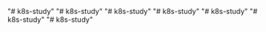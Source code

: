 "# k8s-study" 
"# k8s-study" 
"# k8s-study" 
"# k8s-study" 
"# k8s-study" 
"# k8s-study" 
"# k8s-study" 
